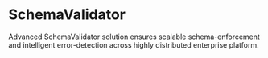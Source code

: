 # SchemaValidator
Advanced SchemaValidator solution ensures scalable schema-enforcement and intelligent error-detection across highly distributed enterprise platform.
